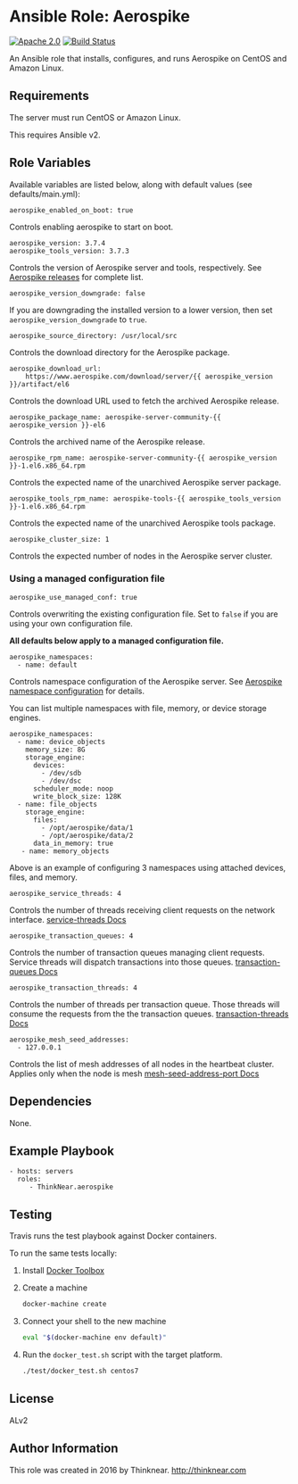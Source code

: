 Ansible Role: Aerospike
=========

[![Apache 2.0](https://img.shields.io/badge/license-Apache%202-blue.svg)](https://raw.githubusercontent.com/DigitalSlideArchive/ansible-role-vips/master/LICENSE)
[![Build Status](https://travis-ci.org/ThinkNear/ansible-role-aerospike.svg?branch=master)](https://travis-ci.org/ThinkNear/ansible-role-aerospike)

An Ansible role that installs, configures, and runs Aerospike on CentOS and Amazon Linux.

Requirements
------------

The server must run CentOS or Amazon Linux.

This requires Ansible v2.

Role Variables
--------------

Available variables are listed below, along with default values (see defaults/main.yml):

    aerospike_enabled_on_boot: true

Controls enabling aerospike to start on boot.

    aerospike_version: 3.7.4
    aerospike_tools_version: 3.7.3

Controls the version of Aerospike server and tools, respectively. 
See [Aerospike releases](http://www.aerospike.com/download/server/notes.html) for complete list.

    aerospike_version_downgrade: false

If you are downgrading the installed version to a lower version, then set `aerospike_version_downgrade` to `true`.

    aerospike_source_directory: /usr/local/src
    
Controls the download directory for the Aerospike package.

    aerospike_download_url:
        https://www.aerospike.com/download/server/{{ aerospike_version }}/artifact/el6
        
Controls the download URL used to fetch the archived Aerospike release.

    aerospike_package_name: aerospike-server-community-{{ aerospike_version }}-el6
    
Controls the archived name of the Aerospike release.

    aerospike_rpm_name: aerospike-server-community-{{ aerospike_version }}-1.el6.x86_64.rpm
    
Controls the expected name of the unarchived Aerospike server package.

    aerospike_tools_rpm_name: aerospike-tools-{{ aerospike_tools_version }}-1.el6.x86_64.rpm
    
Controls the expected name of the unarchived Aerospike tools package.

    aerospike_cluster_size: 1

Controls the expected number of nodes in the Aerospike server cluster.

### Using a managed configuration file

    aerospike_use_managed_conf: true

Controls overwriting the existing configuration file. 
Set to `false` if you are using your own configuration file.

**All defaults below apply to a managed configuration file.**

    aerospike_namespaces:
      - name: default

Controls namespace configuration of the Aerospike server.
See [Aerospike namespace configuration](http://www.aerospike.com/docs/operations/configure/namespace/) for details.

You can list multiple namespaces with file, memory, or device storage engines.

    aerospike_namespaces:
      - name: device_objects
        memory_size: 8G
        storage_engine:
          devices:
            - /dev/sdb
            - /dev/dsc
          scheduler_mode: noop
          write_block_size: 128K
      - name: file_objects
        storage_engine: 
          files:
            - /opt/aerospike/data/1
            - /opt/aerospike/data/2
          data_in_memory: true
       - name: memory_objects

Above is an example of configuring 3 namespaces using attached devices, files, and memory.

    aerospike_service_threads: 4

Controls the number of threads receiving client requests on the network interface.
[service-threads Docs](http://www.aerospike.com/docs/reference/configuration/#service-threads)

    aerospike_transaction_queues: 4

Controls the number of transaction queues managing client requests.
Service threads will dispatch transactions into those queues.
[transaction-queues Docs](http://www.aerospike.com/docs/reference/configuration/#transaction-queues)

    aerospike_transaction_threads: 4
    
Controls the number of threads per transaction queue. 
Those threads will consume the requests from the the transaction queues.
[transaction-threads Docs](http://www.aerospike.com/docs/reference/configuration/#transaction-threads-per-queue)

    aerospike_mesh_seed_addresses:
      - 127.0.0.1

Controls the list of mesh addresses of all nodes in the heartbeat cluster. Applies only when the node is mesh
[mesh-seed-address-port Docs](http://www.aerospike.com/docs/reference/configuration/#mesh-seed-address-port)

Dependencies
------------

None.

Example Playbook
----------------

    - hosts: servers
      roles:
         - ThinkNear.aerospike

Testing
-------

Travis runs the test playbook against Docker containers.

To run the same tests locally:

1. Install [Docker Toolbox](https://www.docker.com/products/docker-toolbox)

2. Create a machine

    ```sh
    docker-machine create
    ```

3. Connect your shell to the new machine

    ```sh
    eval "$(docker-machine env default)"
    ```

4. Run the `docker_test.sh` script with the target platform.

    ```sh
    ./test/docker_test.sh centos7
    ```

License
-------

ALv2

Author Information
------------------

This role was created in 2016 by Thinknear. 
http://thinknear.com
